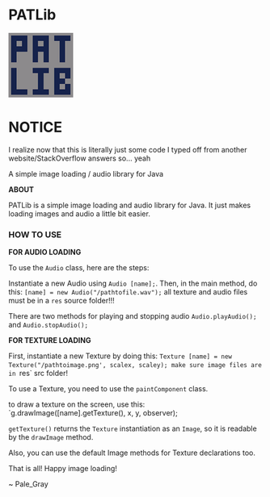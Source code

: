 # PATLib

![IMG](readme/patlibimage.png "PATLibImage")

# **NOTICE**
I realize now that this is literally just some code I typed off from another website/StackOverflow answers so... yeah

A simple image loading / audio library for Java

**ABOUT**

PATLib is a simple image loading and audio library for Java.
It just makes loading images and audio a little bit easier.

### **HOW TO USE**

**FOR AUDIO LOADING**

To use the `Audio` class, here are the steps:

Instantiate a new Audio using `Audio [name];`.
Then, in the main method, do this:
`[name] = new Audio("/pathtofile.wav");`
all texture and audio files must be in a `res` source folder!!!

There are two methods for playing and stopping audio
`Audio.playAudio();` and `Audio.stopAudio();`

**FOR TEXTURE LOADING**

First, instantiate a new Texture by doing this:
`Texture [name] = new Texture("/pathtoimage.png', scalex, scaley);
make sure image files are in `res` src folder!

To use a Texture, you need to use the `paintComponent` class.

to draw a texture on the screen, use this:
`g.drawImage([name].getTexture(), x, y, observer);

`getTexture()` returns the `Texture` instantiation as an `Image`, so it is readable by the `drawImage` method.

Also, you can use the default Image methods for Texture declarations too.

That is all! Happy image loading!

~ Pale_Gray


